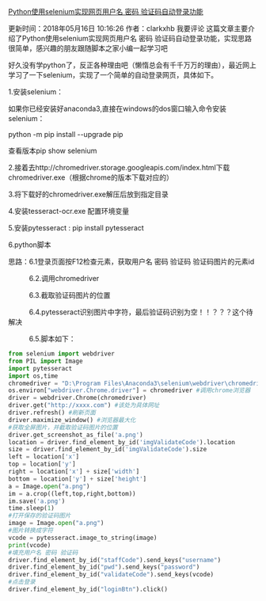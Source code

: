 [Python使用selenium实现网页用户名 密码 验证码自动登录功能](https://www.jb51.net/article/140239.htm)


 更新时间：2018年05月16日 10:16:26   作者：clarkxhb   我要评论
这篇文章主要介绍了Python使用selenium实现网页用户名 密码 验证码自动登录功能，实现思路很简单，感兴趣的朋友跟随脚本之家小编一起学习吧

好久没有学python了，反正各种理由吧（懒惰总会有千千万万的理由），最近网上学习了一下selenium，实现了一个简单的自动登录网页，具体如下。

1.安装selenium：

如果你已经安装好anaconda3,直接在windows的dos窗口输入命令安装selenium：

python -m pip install --upgrade pip

查看版本pip show selenium

2.接着去http://chromedriver.storage.googleapis.com/index.html下载chromedriver.exe（根据chrome的版本下载对应的）

3.将下载好的chromedriver.exe解压后放到指定目录

4.安装tesseract-ocr.exe 配置环境变量

5.安装pytesseract : pip install pytesseract

6.python脚本

思路：6.1登录页面按F12检查元素，获取用户名 密码 验证码 验证码图片的元素id

　　　6.2.调用chromedriver

　　　6.3.截取验证码图片的位置

　　　6.4.pytesseract识别图片中字符，最后验证码识别为空！！？？？这个待解决

　　　6.5.脚本如下：

```py
from selenium import webdriver
from PIL import Image
import pytesseract
import os,time
chromedriver = "D:\Program Files\Anaconda3\selenium\webdriver\chromedriver.exe" #这里写本地的chromedriver 的所在路径
os.environ["webdriver.Chrome.driver"] = chromedriver #调用chrome浏览器
driver = webdriver.Chrome(chromedriver)
driver.get("http://xxxx.com") #该处为具体网址
driver.refresh() #刷新页面
driver.maximize_window() #浏览器最大化
#获取全屏图片，并截取验证码图片的位置
driver.get_screenshot_as_file('a.png')
location = driver.find_element_by_id('imgValidateCode').location
size = driver.find_element_by_id('imgValidateCode').size
left = location['x']
top = location['y']
right = location['x'] + size['width']
bottom = location['y'] + size['height']
a = Image.open("a.png")
im = a.crop((left,top,right,bottom))
im.save('a.png')
time.sleep(1)
#打开保存的验证码图片
image = Image.open("a.png")
#图片转换成字符
vcode = pytesseract.image_to_string(image)
print(vcode)
#填充用户名 密码 验证码
driver.find_element_by_id("staffCode").send_keys("username")
driver.find_element_by_id("pwd").send_keys("password")
driver.find_element_by_id("validateCode").send_keys(vcode)
#点击登录 
driver.find_element_by_id("loginBtn").click()
```

